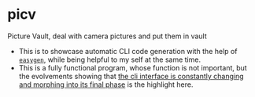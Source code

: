 # picv
Picture Vault, deal with camera pictures and put them in vault

- This is to showcase automatic CLI code generation with the help of [`easygen`](https://github.com/go-easygen/easygen), while being helpful to my self at the same time.
- This is a fully functional program, whose function is not important, but the evolvements showing that [the cli interface is constantly changing and morphing into its final phase](commits/master) is the highlight here.
